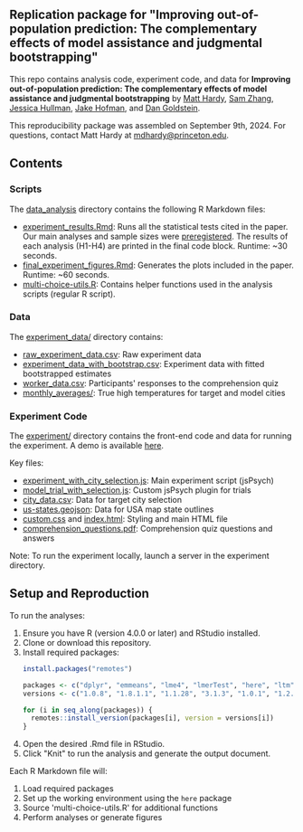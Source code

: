 ## Replication package for "Improving out-of-population prediction: The complementary effects of model assistance and judgmental bootstrapping"

This repo contains analysis code, experiment code, and data for <b>Improving out-of-population prediction: The complementary effects of model assistance and judgmental bootstrapping</b> by [Matt Hardy](https://matthardy.org/), [Sam Zhang](https://sam.zhang.fyi/), [Jessica Hullman](http://users.eecs.northwestern.edu/~jhullman/), [Jake Hofman](http://jakehofman.com/), and [Dan Goldstein](http://www.dangoldstein.com/).

This reproducibility package was assembled on September 9th, 2024. For questions, contact Matt Hardy at [mdhardy@princeton.edu](mailto:mdhardy@princeton.edu).

## Contents

### Scripts

The [data_analysis](data_analysis/) directory contains the following R Markdown files:

* [experiment_results.Rmd](experiment_results.Rmd): Runs all the statistical tests cited in the paper. Our main analyses and sample sizes were [preregistered](https://aspredicted.org/blind.php?x=36R_4GW). The results of each analysis (H1-H4) are printed in the final code block. Runtime: ~30 seconds.
* [final_experiment_figures.Rmd](final_experiment_figures.Rmd): Generates the plots included in the paper. Runtime: ~60 seconds.
* [multi-choice-utils.R](multi-choice-utils.R): Contains helper functions used in the analysis scripts (regular R script).

### Data

The [experiment_data/](experiment_data/) directory contains:

* [raw_experiment_data.csv](experiment_data/raw_experiment_data.csv): Raw experiment data
* [experiment_data_with_bootstrap.csv](experiment_data/experiment_data_with_bootstrap.csv): Experiment data with fitted bootstrapped estimates
* [worker_data.csv](experiment_data/worker_data.csv): Participants' responses to the comprehension quiz
* [monthly_averages/](experiment_data/monthly_averages/): True high temperatures for target and model cities

### Experiment Code

The [experiment/](experiment/) directory contains the front-end code and data for running the experiment. A demo is available [here](https://mdahardy.github.io/judgmental-bootstrapping-internal/experiment).

Key files:
* [experiment_with_city_selection.js](experiment/experiment_with_city_selection.js): Main experiment script (jsPsych)
* [model_trial_with_selection.js](experiment/model_trial_with_selection.js): Custom jsPsych plugin for trials
* [city_data.csv](experiment/city_data.csv): Data for target city selection
* [us-states.geojson](experiment/us-states.geojson): Data for USA map state outlines
* [custom.css](experiment/custom.css) and [index.html](experiment/index.html): Styling and main HTML file
* [comprehension_questions.pdf](experiment/comprehension_questions.pdf): Comprehension quiz questions and answers

Note: To run the experiment locally, launch a server in the experiment directory.

## Setup and Reproduction

To run the analyses:

1. Ensure you have R (version 4.0.0 or later) and RStudio installed.
2. Clone or download this repository.
3. Install required packages:
   ```r
   install.packages("remotes")
   
   packages <- c("dplyr", "emmeans", "lme4", "lmerTest", "here", "ltm", "glmnet", "ggplot2", "stringi", "lubridate", "ggpattern", "tidyr")
   versions <- c("1.0.8", "1.8.1.1", "1.1.28", "3.1.3", "1.0.1", "1.2.0", "4.1.4", "3.4.4", "1.7.6", "1.9.2", "1.0.1", "1.2.0")
   
   for (i in seq_along(packages)) {
     remotes::install_version(packages[i], version = versions[i])
   }
   ```
4. Open the desired .Rmd file in RStudio.
5. Click "Knit" to run the analysis and generate the output document.

Each R Markdown file will:
1. Load required packages
2. Set up the working environment using the `here` package
3. Source 'multi-choice-utils.R' for additional functions
4. Perform analyses or generate figures